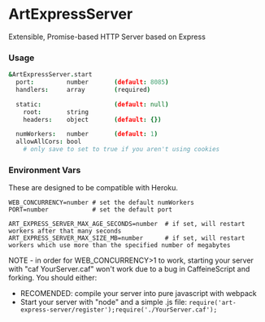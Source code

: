 # ArtExpressServer

Extensible, Promise-based HTTP Server based on Express

### Usage

```coffeescript
&ArtExpressServer.start
  port:         number       (default: 8085)
  handlers:     array        (required)

  static:                    (default: null)
    root:       string
    headers:    object       (default: {})

  numWorkers:   number       (default: 1)
  allowAllCors: bool
    # only save to set to true if you aren't using cookies
```

### Environment Vars

These are designed to be compatible with Heroku.

```
WEB_CONCURRENCY=number # set the default numWorkers
PORT=number            # set the default port

ART_EXPRESS_SERVER_MAX_AGE_SECONDS=number  # if set, will restart workers after that many seconds
ART_EXPRESS_SERVER_MAX_SIZE_MB=number      # if set, will restart workers which use more than the specified number of megabytes
```

NOTE - in order for WEB_CONCURRENCY>1 to work, starting your server with "caf YourServer.caf" won't work due to a bug in CaffeineScript and forking. You should either:

* RECOMENDED: compile your server into pure javascript with webpack
* Start your server with "node" and a simple .js file: `require('art-express-server/register');require('./YourServer.caf');`